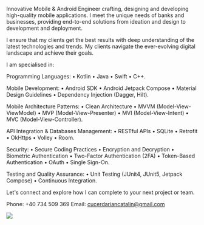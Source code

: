 Innovative Mobile & Android Engineer crafting, designing and developing high-quality mobile applications. I meet the unique needs of banks and businesses, providing end-to-end solutions from ideation and design to development and deployment.

I ensure that my clients get the best results with deep understanding of the latest technologies and trends. My clients navigate the ever-evolving digital landscape and achieve their goals.

I am specialised in:

Programming Languages:
• Kotlin
• Java
• Swift
• C++.

Mobile Development:
• Android SDK
• Android Jetpack Compose
• Material Design Guidelines
• Dependency Injection (Dagger, Hilt).

Mobile Architecture Patterns:
• Clean Architecture
• MVVM (Model-View-ViewModel)
• MVP (Model-View-Presenter)
• MVI (Model-View-Intent)
• MVC (Model-View-Controller).

API Integration & Databases Management:
• RESTful APIs
• SQLite
• Retrofit
• OkHttps
• Volley
• Room.

Security:
• Secure Coding Practices
• Encryption and Decryption
• Biometric Authentication
• Two-Factor Authentication (2FA)
• Token-Based Authentication
• OAuth
• Single Sign-On.

Testing and Quality Assurance:
• Unit Testing (JUnit4, JUnit5, Jetpack Compose)
• Continuous Integration.

Let's connect and explore how I can complete to your next project or team.

Phone: +40 734 509 369
Email: cucerdariancatalin@gmail.com

<img src="https://komarev.com/ghpvc/?username=cucerdariancatalin&&style=flat-square" align="center" />
